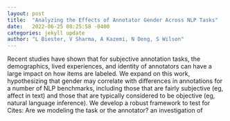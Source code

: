 ```yaml
---
layout: post
title:  "Analyzing the Effects of Annotator Gender Across NLP Tasks"
date:   2022-06-25 08:25:58 -0400
categories: jekyll update
author: "L Biester, V Sharma, A Kazemi, N Deng, S Wilson"
---
```

Recent studies have shown that for subjective annotation tasks, the demographics, lived experiences, and identity of annotators can have a large impact on how items are labeled. We expand on this work, hypothesizing that gender may correlate with differences in annotations for a number of NLP benchmarks, including those that are fairly subjective (eg, affect in text) and those that are typically considered to be objective (eg, natural language inference). We develop a robust framework to test for 
Cites: Are we modeling the task or the annotator? an investigation of